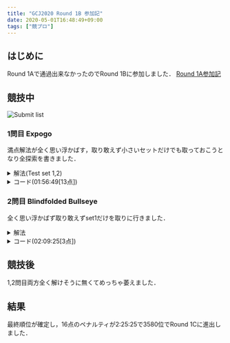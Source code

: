 ```yaml
---
title: "GCJ2020 Round 1B 参加記"
date: 2020-05-01T16:48:49+09:00
tags: ["競プロ"]
---
```

## はじめに

Round 1Aで通過出来なかったのでRound 1Bに参加しました．
[Round 1A参加記](../gcj2020_r1a)

## 競技中

![Submit list](submitlist.jpg)

### 1問目 Expogo

満点解法が全く思い浮かばす，取り敢えず小さいセットだけでも取っておこうとなり全探索を書きました．

<details><summary>解法(Test set 1,2)</summary>
長さNを1から順にを決め打ちして$ \displaystyle 4^N$を全部試します．
</details>

<details><summary>コード(01:56:49[13点])</summary>

| ID   | Verdict   | Score |
| ---- | --------- | ----- |
| 1    | AC        | 5/5   |
| 2    | AC        | 8/8   |
| 3    | TLE       | 0/16  |

```cpp
#include <bits/stdc++.h>
using namespace std;
using i64 = long long;
#define endl "\n"

string m = "NSEW";

int main()
{
  i64 T;
  cin >> T;
  for (i64 _ = 1; _ <= T; _++)
  {
    i64 X, Y;
    cin >> X >> Y;
    for (i64 i = 1; i <= 10; i++)
    {
      for (i64 j = 0; j < pow(4, i); j++)
      {
        string ans;
        i64 tmp = j;
        for (i64 k = 0; k < i; k++)
        {
          ans += m[tmp % 4];
          tmp /= 4;
        }
        i64 nowX = 0, nowY = 0;
        for (i64 k = 0; k < i; k++)
        {
          i64 move = 1LL << k;
          if (ans[k] == 'E')
            nowX += 1LL << k;
          else if (ans[k] == 'W')
            nowX -= 1LL << k;
          else if (ans[k] == 'N')
            nowY += 1LL << k;
          else if (ans[k] == 'S')
            nowY -= 1LL << k;
        }
        if (nowX == X && nowY == Y)
        {
          cout << "Case #" << _ << ": " << ans << endl;
          goto ok;
        }
      }
    }
    cout << "Case #" << _ << ": "
         << "IMPOSSIBLE" << endl;
  ok:;
  }
  return 0;
}
```

</details>

### 2問目 Blindfolded Bullseye

全く思い浮かばず取り敢えずset1だけを取りに行きました．

<details><summary>解法</summary>
中心は$ \displaystyle -5<= X,Y <= 5$に有るためその範囲を全て試します．
</details>

<details><summary>コード(02:09:25[3点])</summary>

| ID   | Verdict   | Score |
| ---- | --------- | ----- |
| 1    | AC        | 3/3   |
| 2    | TLE       | 0/12  |
| 3    | Skip      | 0/19  |

```cpp
#include <bits/stdc++.h>
using namespace std;
using i64 = long long;
// #define endl "\n"

string m = "NSEW";

int main()
{
  i64 T, A, B;
  cin >> T >> A >> B;
  for (i64 _ = 1; _ <= T; _++)
  {
    for (i64 i = -5; i <= 5; i++)
      for (i64 j = -5; j <= 5; j++)
      {
        cout << i << " " << j << endl;
        string ret;
        cin >> ret;
        if (ret == "CENTER")
          goto ok;
      }
  ok:;
  }
  return 0;
}
```

</details>

## 競技後

1,2問目両方全く解けそうに無くてめっちゃ萎えました．

## 結果

最終順位が確定し，16点のペナルティが2:25:25で3580位でRound 1Cに進出しました．
